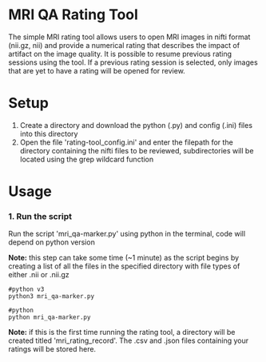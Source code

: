 # MRI QA Rating Tool 
The simple MRI rating tool allows users to open MRI images in nifti format (nii.gz, nii) and provide a numerical rating that describes the impact of artifact on the image quality. It is possible to resume previous rating sessions using the tool. If a previous rating session is selected, only images that are yet to have a rating will be opened for review. 

# Setup

 1. Create a directory and download the python (.py) and config (.ini) files into this directory
 2. Open the file 'rating-tool_config.ini' and enter the filepath for the directory containing the nifti files to be reviewed, subdirectories will be located using the grep wildcard function
 
# Usage 

### 1. Run the script 
Run the script 'mri_qa-marker.py' using python in the terminal, code will depend on python version 

**Note:** this step can take some time (~1 minute) as the script begins by creating a list of all the files in the specified directory with file types of either .nii or .nii.gz
```
#python v3
python3 mri_qa-marker.py

#python
python mri_qa-marker.py
```
**Note:** if this is the first time running the rating tool, a directory will be created titled 'mri_rating_record'. The .csv and .json files containing your ratings will be stored here. 


